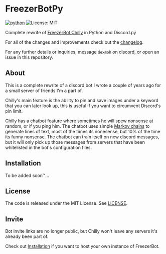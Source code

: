 # FreezerBotPy
[![python](https://img.shields.io/badge/Python-3.12-3776AB.svg?style=flat&logo=python&logoColor=white)](https://www.python.org)
![License: MIT](https://img.shields.io/badge/License-MIT-blue.svg)

Complete rewrite of [FreezerBot Chilly](https://github.com/dexmoh/FreezerBot) in Python and Discord.py

For all of the changes and improvements check out the [changelog](/changelog.md).

For any further details or inquiries, message `dexmoh` on discord, or open an issue in this repository.

## About
This is a complete rewrite of a discord bot I wrote a couple of years ago for a small server of friends I'm a part of.

Chilly's main feature is the ability to pin and save images under a keyword that you can later look up, this is useful if you want to circumvent Discord's pin limit.

Chilly has a chatbot feature where sometimes he will spew nonsense at random, or if you ping him. The chatbot uses simple [Markov chains](https://en.wikipedia.org/wiki/Markov_chain) to generate lines of text, most of the times its nonesense, but 10% of the time its funny nonsense. The chatbot can train itself on new discord messages, but it will only pick up those messages from servers that have been whitelisted in the bot's configuration files.

## Installation
To be added soon™️...

## License
The code is released under the MIT License. See [LICENSE](/LICENSE).

## Invite
Bot invite links are no longer public, but Chilly won't leave any servers it's already been part of.

Check out [Installation](#installation) if you want to host your own instance of FreezerBot.
